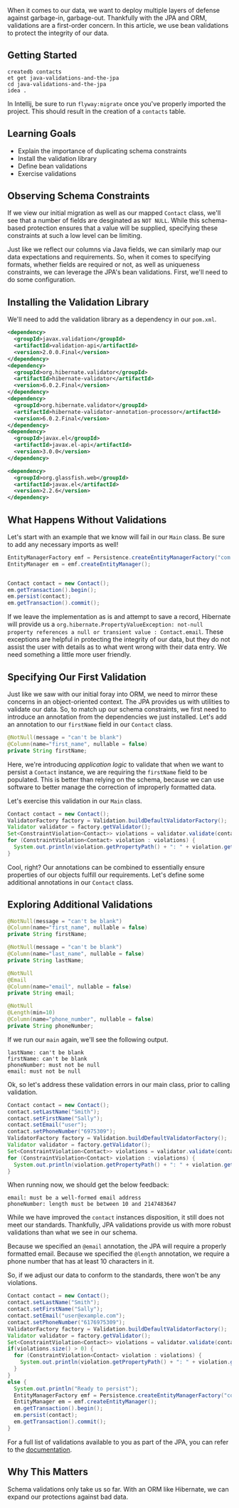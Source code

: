 When it comes to our data, we want to deploy multiple layers of defense against garbage-in, garbage-out.
Thankfully with the JPA and ORM, validations are a first-order concern.
In this article, we use bean validations to protect the integrity of our data.

## Getting Started

```no-highlight
createdb contacts
et get java-validations-and-the-jpa
cd java-validations-and-the-jpa
idea .
```

In Intellij, be sure to run `flyway:migrate` once you've properly imported the project. This should result in the creation of a `contacts` table.

## Learning Goals

- Explain the importance of duplicating schema constraints
- Install the validation library
- Define bean validations
- Exercise validations

## Observing Schema Constraints

If we view our initial migration as well as our mapped `Contact` class, we'll see that a number of fields are desginated as `NOT NULL`. While this schema-based protection ensures that a value will be supplied, specifying these constraints at such a low level can be limiting.

Just like we reflect our columns via Java fields, we can similarly map our data expectations and requirements. So, when it comes to specifying formats, whether fields are required or not, as well as uniqueness constraints, we can leverage the JPA's bean validations. First, we'll need to do some configuration.

## Installing the Validation Library

We'll need to add the validation library as a dependency in our `pom.xml`.

```xml
<dependency>
  <groupId>javax.validation</groupId>
  <artifactId>validation-api</artifactId>
  <version>2.0.0.Final</version>
</dependency>
<dependency>
  <groupId>org.hibernate.validator</groupId>
  <artifactId>hibernate-validator</artifactId>
  <version>6.0.2.Final</version>
</dependency>
<dependency>
  <groupId>org.hibernate.validator</groupId>
  <artifactId>hibernate-validator-annotation-processor</artifactId>
  <version>6.0.2.Final</version>
</dependency>
<dependency>
  <groupId>javax.el</groupId>
  <artifactId>javax.el-api</artifactId>
  <version>3.0.0</version>
</dependency>

<dependency>
  <groupId>org.glassfish.web</groupId>
  <artifactId>javax.el</artifactId>
  <version>2.2.6</version>
</dependency>
```

## What Happens Without Validations

Let's start with an example that we know will fail in our `Main` class. Be sure to add any necessary imports as well!

```java
EntityManagerFactory emf = Persistence.createEntityManagerFactory("com.launchacademy.contacts");
EntityManager em = emf.createEntityManager();


Contact contact = new Contact();
em.getTransaction().begin();
em.persist(contact);
em.getTransaction().commit();
```

If we leave the implementation as is and attempt to save a record, Hibernate will provide us a `org.hibernate.PropertyValueException: not-null property references a null or transient value : Contact.email`. These exceptions are helpful in protecting the integrity of our data, but they do not assist the user with details as to what went wrong with their data entry. We need something a little more user friendly.

## Specifying Our First Validation

Just like we saw with our initial foray into ORM, we need to mirror these concerns in an object-oriented context. The JPA provides us with utilities to validate our data. So, to match up our schema constraints, we first need to introduce an annotation from the dependencies we just installed.
Let's add an annotation to our `firstName` field in our `Contact` class.

```java
@NotNull(message = "can't be blank")
@Column(name="first_name", nullable = false)
private String firstName;
```

Here, we're introducing *application logic* to validate that when we want to persist a `Contact` instance, we are requiring the `firstName` field to be populated. This is better than relying on the schema, because we can use software to better manage the correction of improperly formatted data.

Let's exercise this validation in our `Main` class.

```java
Contact contact = new Contact();
ValidatorFactory factory = Validation.buildDefaultValidatorFactory();
Validator validator = factory.getValidator();
Set<ConstraintViolation<Contact>> violations = validator.validate(contact);
for (ConstraintViolation<Contact> violation : violations) {
  System.out.println(violation.getPropertyPath() + ": " + violation.getMessage());
}
```

Cool, right? Our annotations can be combined to essentially ensure properties of our objects fulfill our requirements. Let's define some additional annotations in our `Contact` class.

## Exploring Additional Validations

```java
@NotNull(message = "can't be blank")
@Column(name="first_name", nullable = false)
private String firstName;

@NotNull(message = "can't be blank")
@Column(name="last_name", nullable = false)
private String lastName;

@NotNull
@Email
@Column(name="email", nullable = false)
private String email;

@NotNull
@Length(min=10)
@Column(name="phone_number", nullable = false)
private String phoneNumber;
```

If we run our `main` again, we'll see the following output.

```no-highlight
lastName: can't be blank
firstName: can't be blank
phoneNumber: must not be null
email: must not be null
```

Ok, so let's address these validation errors in our main class, prior to calling validation.

```Java
Contact contact = new Contact();
contact.setLastName("Smith");
contact.setFirstName("Sally");
contact.setEmail("user");
contact.setPhoneNumber("6975309");
ValidatorFactory factory = Validation.buildDefaultValidatorFactory();
Validator validator = factory.getValidator();
Set<ConstraintViolation<Contact>> violations = validator.validate(contact);
for (ConstraintViolation<Contact> violation : violations) {
  System.out.println(violation.getPropertyPath() + ": " + violation.getMessage());
}
```

When running now, we should get the below feedback:

```no-highlight
email: must be a well-formed email address
phoneNumber: length must be between 10 and 2147483647
```

While we have improved the `contact` instances disposition, it still does not meet our standards. Thankfully, JPA validations provide us with more robust validations than what we see in our schema.

Because we specified an `@email` annotation, the JPA will require a properly formatted email. Because we specified the `@length` annotation, we require a phone number that has at least 10 characters in it.

So, if we adjust our data to conform to the standards, there won't be any violations.

```java
Contact contact = new Contact();
contact.setLastName("Smith");
contact.setFirstName("Sally");
contact.setEmail("user@example.com");
contact.setPhoneNumber("6176975309");
ValidatorFactory factory = Validation.buildDefaultValidatorFactory();
Validator validator = factory.getValidator();
Set<ConstraintViolation<Contact>> violations = validator.validate(contact);
if(violations.size() > 0) {
  for (ConstraintViolation<Contact> violation : violations) {
    System.out.println(violation.getPropertyPath() + ": " + violation.getMessage());
  }
}
else {
  System.out.println("Ready to persist");
  EntityManagerFactory emf = Persistence.createEntityManagerFactory("com.launchacademy.contacts");
  EntityManager em = emf.createEntityManager();
  em.getTransaction().begin();
  em.persist(contact);
  em.getTransaction().commit();
}
```

For a full list of validations available to you as part of the JPA, you can refer to the [documentation][validation-docs].

## Why This Matters

Schema validations only take us so far. With an ORM like Hibernate, we can expand our protections against bad data.

[validation-docs]: https://javaee.github.io/javaee-spec/javadocs/javax/validation/constraints/package-summary.html
